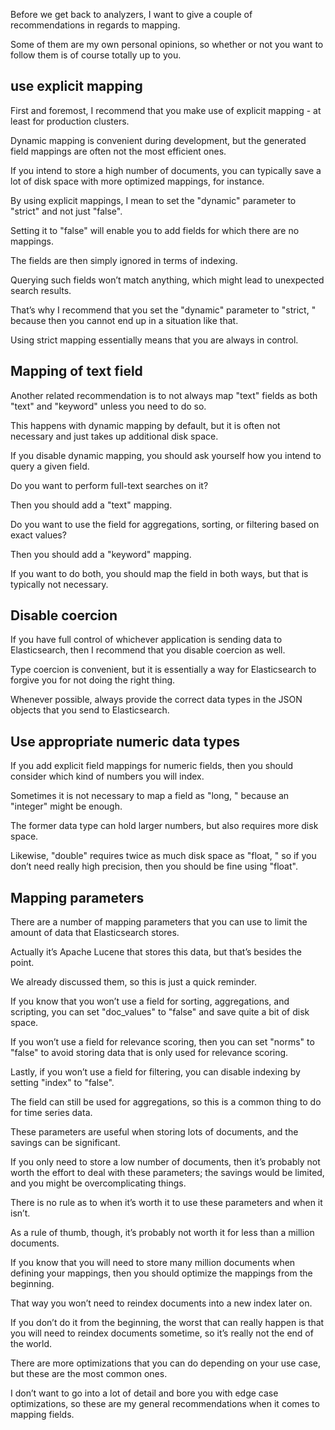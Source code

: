 Before we get back to analyzers, I want to give a couple of recommendations in regards  to mapping.

Some of them are my own personal opinions, so whether or not you want to follow them  is of course totally up to you.

## use explicit mapping

First and foremost, I recommend that you make use of explicit mapping - at least for production clusters.

Dynamic mapping is convenient during development, but the generated field mappings are often  not the most efficient ones.

If you intend to store a high number of documents, you can typically save a lot of disk space  with more optimized mappings, for instance.

By using explicit mappings, I mean to set the "dynamic" parameter to "strict"  and not just "false".

Setting it to "false" will enable you to add fields for which there are no mappings.

The fields are then simply ignored in terms of indexing.

Querying such fields won’t match anything, which might lead to unexpected search results.

That’s why I recommend that you set the "dynamic" parameter to "strict, " because  then you cannot end up in a situation like that.

Using strict mapping essentially means that you are always in control.

## Mapping of text field

Another related recommendation is to not always map "text" fields as both "text" and  "keyword" unless you need to do so.

This happens with dynamic mapping by default, but it is often not necessary and just takes  up additional disk space.

If you disable dynamic mapping, you should ask yourself how you intend to query a given field.

Do you want to perform full-text searches on it?

 Then you should add a "text" mapping.

Do you want to use the field for aggregations, sorting, or filtering based on exact values?

 Then you should add a "keyword" mapping.

If you want to do both, you should map the field in both ways, but that is typically  not necessary.

## Disable coercion

If you have full control of whichever application is sending data to Elasticsearch, then I recommend  that you disable coercion as well.

Type coercion is convenient, but it is essentially a way for Elasticsearch to forgive you for  not doing the right thing.

Whenever possible, always provide the correct data types in the JSON objects that you send  to Elasticsearch.

## Use appropriate numeric data types

If you add explicit field mappings for numeric fields, then you should consider which kind  of numbers you will index.

Sometimes it is not necessary to map a field as "long, " because an "integer" might be enough.

The former data type can hold larger numbers, but also requires more disk space.

Likewise, "double" requires twice as much disk space as "float, " so if you don’t  need really high precision, then you should be fine using "float".

## Mapping parameters

There are a number of mapping parameters that you can use to limit the amount of data that  Elasticsearch stores.

Actually it’s Apache Lucene that stores this data, but that’s besides the point.

We already discussed them, so this is just a quick reminder.

If you know that you won’t use a field for sorting, aggregations, and scripting, you  can set "doc_values" to "false" and save quite a bit of disk space.

If you won’t use a field for relevance scoring, then you can set "norms" to "false"  to avoid storing data that is only used for relevance scoring.

Lastly, if you won’t use a field for filtering, you can disable indexing by setting "index"  to "false".

The field can still be used for aggregations, so this is a common thing to do for time series data.

These parameters are useful when storing lots of documents, and the savings can be significant.

If you only need to store a low number of documents, then it’s probably not worth  the effort to deal with these parameters; the savings would be limited, and you might  be overcomplicating things.

There is no rule as to when it’s worth it to use these parameters and when it isn’t.

As a rule of thumb, though, it’s probably not worth it for less than a million documents.

If you know that you will need to store many million documents when defining your mappings, then you should optimize the mappings from the beginning.

That way you won’t need to reindex documents into a new index later on.

If you don’t do it from the beginning, the worst that can really happen is that you will  need to reindex documents sometime, so it’s really not the end of the world.

There are more optimizations that you can do depending on your use case, but these are  the most common ones.

I don’t want to go into a lot of detail and bore you with edge case optimizations, so these are my general recommendations when it comes to mapping fields.
